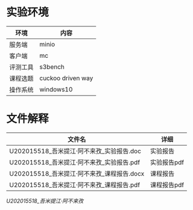# 实验环境

| 环境     | 内容      |
| -------- | --------- |
| 服务端   | minio     |
| 客户端   | mc        |
| 评测工具 | s3bench   |
| 课程选题 | cuckoo driven way |
| 操作系统 | windows10 |

# 文件解释

| 文件名                          | 详细             |
| ------------------------------- | ---------------- |
| U202015518_吾米提江·阿不来孜_实验报告.doc   | 实验报告         |
| U202015518_吾米提江·阿不来孜_实验报告.pdf   | 实验报告pdf    |
| U202015518_吾米提江·阿不来孜_课程报告.docx | 课程报告         |
| U202015518_吾米提江·阿不来孜_课程报告.pdf   | 课程报告pdf    |

*U202015518_吾米提江·阿不来孜*
